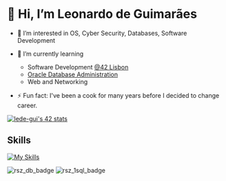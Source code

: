 # 👋 Hi, I’m Leonardo de Guimarães
- 👀 I’m interested in OS, Cyber Security, Databases, Software Development
- 🌱 I’m currently learning
  - Software Development [@42 Lisbon](https://www.42lisboa.com/)
  - [Oracle Database Administration ](https://education.oracle.com/oracle-database-administration-i/pexam_1Z0-082)
  - Web and Networking

- ⚡ Fun fact: I've been a cook for many years before I decided to change career.

[![lede-gui's 42 stats](https://badge.mediaplus.ma/binary/lede-gui?1337Badge=off&UM6P=off)](https://github.com/oakoudad/badge42)

## Skills

[![My Skills](https://skillicons.dev/icons?i=c,bash,md,linux,git,github,vim,neovim,mysql,notion)](https://skillicons.dev)




<!---
guimaleo/guimaleo is a ✨ special ✨ repository because its `README.md` (this file) appears on your GitHub profile.
You can click the Preview link to take a look at your changes.
--->

![rsz_db_badge](https://github.com/guimaleo/guimaleo/assets/128752196/0cf3b6d7-26b2-4171-838b-7ca8dea0b215)
![rsz_1sql_badge](https://github.com/guimaleo/guimaleo/assets/128752196/69a3bbd9-d589-4390-82ba-1209c8faed39)
